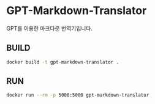 # GPT-Markdown-Translator

GPT를 이용한 마크다운 번역기입니다.

## BUILD

```bash
docker build -t gpt-markdown-translator .
```

## RUN

```bash
docker run --rm -p 5000:5000 gpt-markdown-translator
```